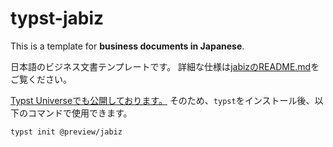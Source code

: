 # typst-jabiz

This is a template for **business documents in Japanese**.

日本語のビジネス文書テンプレートです。
詳細な仕様は[jabizのREADME.md](jabiz/README.md)をご覧ください。

[Typst Universeでも公開しております。](https://typst.app/universe/package/jabiz)
そのため、`typst`をインストール後、以下のコマンドで使用できます。

```sh
typst init @preview/jabiz
```
